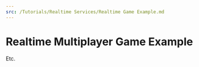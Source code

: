 ```yaml
---
src: /Tutorials/Realtime Services/Realtime Game Example.md
---
```


# Realtime Multiplayer Game Example



Etc.
